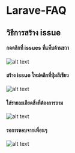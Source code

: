 Larave-FAQ
==========


## วิธีการสร้าง issue
####  กดคลิกที่ issues ที่แท็บด้านขวา

![alt text](https://www.mediafire.com/convkey/084e/bfl5shmyjrukd366g.jpg)

#### สร้าง issue ใหม่คลิกที่ปุ่มสีเขียว

![alt text](https://www.mediafire.com/convkey/bfdb/1l340f9y0tkql1d6g.jpg)

#### ใส่รายละเอียดสิ่งที่ต้องการถาม

![alt text](https://www.mediafire.com/convkey/6166/ppvrbn2jnxazvm56g.jpg)

#### รอการตอบจากเพื่อนๆ 

![alt text](https://www.mediafire.com/convkey/95b4/i8fk1ovu3dunrt76g.jpg)
